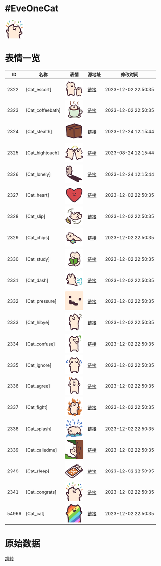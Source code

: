 # #EveOneCat

<img src="./cover.png" height="60" alt="cover" />

# 表情一览

|ID|名称|表情|源地址|修改时间|
|----|----|----|----|----|
|2322|[Cat_escort]|<img src="./pic/002322_%5BCat_escort%5D.png" height="60" alt="escort"/>|[链接](https://i0.hdslb.com/bfs/emote/81784f53f5ca7004a90d316c81889d8161dc05a6.png)|2023-12-02 22:50:35|
|2323|[Cat_coffeebath]|<img src="./pic/002323_%5BCat_coffeebath%5D.png" height="60" alt="coffeebath"/>|[链接](https://i0.hdslb.com/bfs/emote/f80cfd44e0f216f4171a549e869aab32d80d4c39.png)|2023-12-02 22:50:35|
|2324|[Cat_stealth]|<img src="./pic/002324_%5BCat_stealth%5D.png" height="60" alt="stealth"/>|[链接](https://i0.hdslb.com/bfs/emote/21f7d24b1e8de29f2c61f64e70af9f6aec14e394.png)|2023-12-24 12:15:44|
|2325|[Cat_hightouch]|<img src="./pic/002325_%5BCat_hightouch%5D.png" height="60" alt="hightouch"/>|[链接](https://i0.hdslb.com/bfs/emote/3d7264b8349bc1be6d45beebbcfab69e7b9895fc.png)|2023-08-24 12:15:44|
|2326|[Cat_lonely]|<img src="./pic/002326_%5BCat_lonely%5D.png" height="60" alt="lonely"/>|[链接](https://i0.hdslb.com/bfs/emote/72a9d2f20fb79883bbed3cac914187545ac3a0cc.png)|2023-12-24 12:15:44|
|2327|[Cat_heart]|<img src="./pic/002327_%5BCat_heart%5D.png" height="60" alt="heart"/>|[链接](https://i0.hdslb.com/bfs/emote/3f98c4debfe792a1969b99ae71f7f5d4bf00c3d5.png)|2023-12-02 22:50:35|
|2328|[Cat_slip]|<img src="./pic/002328_%5BCat_slip%5D.png" height="60" alt="slip"/>|[链接](https://i0.hdslb.com/bfs/emote/a6e45e065ed17e2af03f7263784bc36d94b25e74.png)|2023-12-02 22:50:35|
|2329|[Cat_chips]|<img src="./pic/002329_%5BCat_chips%5D.png" height="60" alt="chips"/>|[链接](https://i0.hdslb.com/bfs/emote/12d2d3ce0e72749c45706444cca580dc22148876.png)|2023-12-02 22:50:35|
|2330|[Cat_study]|<img src="./pic/002330_%5BCat_study%5D.png" height="60" alt="study"/>|[链接](https://i0.hdslb.com/bfs/emote/9f6d28ecd7e33c3f5e7cd74cc36f4feedb42e995.png)|2023-12-02 22:50:35|
|2331|[Cat_dash]|<img src="./pic/002331_%5BCat_dash%5D.png" height="60" alt="dash"/>|[链接](https://i0.hdslb.com/bfs/emote/0f2d1f99efd5df816c694da76e91a173fa643589.png)|2023-12-02 22:50:35|
|2332|[Cat_pressure]|<img src="./pic/002332_%5BCat_pressure%5D.png" height="60" alt="pressure"/>|[链接](https://i0.hdslb.com/bfs/emote/c6c270e9989e7152457b907595a6e34064d0c1b2.png)|2023-12-02 22:50:35|
|2333|[Cat_hibye]|<img src="./pic/002333_%5BCat_hibye%5D.png" height="60" alt="hibye"/>|[链接](https://i0.hdslb.com/bfs/emote/9e4955f479a1211d401fbaa71ceaf5186b9e57bd.png)|2023-12-02 22:50:35|
|2334|[Cat_confuse]|<img src="./pic/002334_%5BCat_confuse%5D.png" height="60" alt="confuse"/>|[链接](https://i0.hdslb.com/bfs/emote/107ebcbd4dd5895f4595ea6db963dc4566809c6e.png)|2023-12-02 22:50:35|
|2335|[Cat_ignore]|<img src="./pic/002335_%5BCat_ignore%5D.png" height="60" alt="ignore"/>|[链接](https://i0.hdslb.com/bfs/emote/94de4f63a5f965ee8312a88e4c57c07c0174acce.png)|2023-12-02 22:50:35|
|2336|[Cat_agree]|<img src="./pic/002336_%5BCat_agree%5D.png" height="60" alt="agree"/>|[链接](https://i0.hdslb.com/bfs/emote/48b00f75518a727d64c385fe8ca2fa49aeb08c77.png)|2023-12-02 22:50:35|
|2337|[Cat_fight]|<img src="./pic/002337_%5BCat_fight%5D.png" height="60" alt="fight"/>|[链接](https://i0.hdslb.com/bfs/emote/e39c491906d0fcd0176eede702305655d44044c5.png)|2023-12-02 22:50:35|
|2338|[Cat_splash]|<img src="./pic/002338_%5BCat_splash%5D.png" height="60" alt="splash"/>|[链接](https://i0.hdslb.com/bfs/emote/9513157fed2425ed2caa4eb9bc84a0bca80df9bc.png)|2023-12-02 22:50:35|
|2339|[Cat_calledme]|<img src="./pic/002339_%5BCat_calledme%5D.png" height="60" alt="calledme"/>|[链接](https://i0.hdslb.com/bfs/emote/aacb6fb852f6acbbc8386ecef76c98b77178e23e.png)|2023-12-02 22:50:35|
|2340|[Cat_sleep]|<img src="./pic/002340_%5BCat_sleep%5D.png" height="60" alt="sleep"/>|[链接](https://i0.hdslb.com/bfs/emote/39b964d10bde1634f136b662f5b624fcb3bcedb8.png)|2023-12-02 22:50:35|
|2341|[Cat_congrats]|<img src="./pic/002341_%5BCat_congrats%5D.png" height="60" alt="congrats"/>|[链接](https://i0.hdslb.com/bfs/emote/98f6e73340d9ed43403242fc842e42508d38bba6.png)|2023-12-02 22:50:35|
|54966|[Cat_cat]|<img src="./pic/054966_%5BCat_cat%5D.png" height="60" alt="cat"/>|[链接](https://i0.hdslb.com/bfs/emote/b344e52109333bdeaf8c1871a05a7b703ba1faf4.png)|2023-12-02 22:50:35|

# 原始数据

[跳转](./raw.json)


